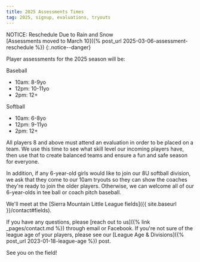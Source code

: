 ```yaml
---
title: 2025 Assessments Times
tag: 2025, signup, evaluations, tryouts
---
```



NOTICE: Reschedule Due to Rain and Snow<br />
[Assessments moved to March 10]({% post_url 2025-03-06-assessment-reschedule %})
{:.notice--danger}

Player assessments for the 2025 season will be:

Baseball
* 10am: 8-9yo
* 12pm: 10-11yo
* 2pm: 12+

Softball
* 10am: 6-8yo
* 12pm: 9-11yo
* 2pm: 12+

All players 8 and above must attend an evaluation in order to be placed on a team.
We use this time to see what skill level our incoming players have, then use that
to create balanced teams and ensure a fun and safe season for everyone.

In addition, if any 6-year-old girls would like to join our 8U softball
division, we ask that they come to our 10am tryouts so they can show the coaches
they're ready to join the older players.  Otherwise, we can welcome all of our
6-year-olds in tee ball or coach pitch baseball.

We'll meet at the [Sierra Mountain Little League fields]({{ site.baseurl }}/contact#fields).

If you have any questions, please [reach out to us]({% link _pages/contact.md %})
through email or Facebook. If you're not sure of the league age of your players,
please see our [League Age & Divisions]({% post_url 2023-01-18-league-age %}) post.

See you on the field!

